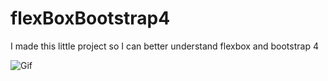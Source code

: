# flexBoxBootstrap4
I made this little project so I can better understand flexbox and bootstrap 4

![Gif](https://i.imgur.com/hu9SY4s.gif)

